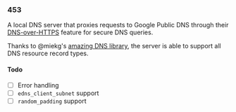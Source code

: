 ### 453

A local DNS server that proxies requests to Google Public DNS through their [DNS-over-HTTPS](https://developers.google.com/speed/public-dns/docs/dns-over-https) feature for secure DNS queries.

Thanks to @miekg's [amazing DNS library](https://github.com/miekg/dns), the server is able to support all DNS resource record types.

#### Todo

- [ ] Error handling
- [ ] `edns_client_subnet` support
- [ ] `random_padding` support
